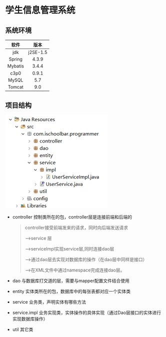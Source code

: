 学生信息管理系统
===



## 系统环境

|  软件   |   版本   |
| :-----: | :------: |
|   jdk   | j2SE-1.5 |
| Spring  |  4.3.9   |
| Mybatis |  3.4.4   |
|  c3p0   |  0.9.1   |
|  MySQL  |   5.7    |
| Tomcat  |   9.0    |





## 项目结构



![image-20200424184443291](包的结构.png)

* controller 控制类所在的包，controller层是连接前端和后端的

  > controller接受前端发来的请求，同时向后端发送请求
  >
  > ——>service 层
  >
  > ——>serviceImpl实现service层,同时连接dao层
  >
  > ——>通过dao层去实现对数据库的操作（在dao层中同样是接口）
  >
  > ——>在XML文件中通过namespace完成连接dao层。

* dao 与数据库打交道的层，需要与mapper配置文件结合使用

* entity 实体类所在的包，数据库中的每张表都对应一个实体类

* service 业务类，声明实体有哪些方法

* service.impl 业务实现类，实体操作的具体实现（通过Dao层接口的实体进行实现数据库操作）

* util 其它类



